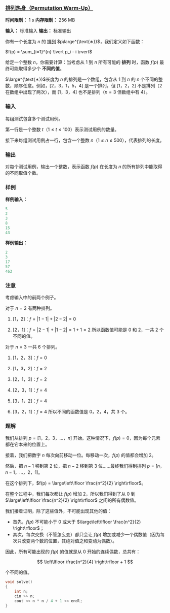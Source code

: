 ### [排列热身（Permutation Warm-Up）](https://codeforces.com/contest/2108/problem/A)

**时间限制：** 1 s
**内存限制：** 256 MB

**输入：** 标准输入
**输出：** 标准输出



你有一个长度为 $n$ 的 <u>排列</u> $p\large^{\text{∗}}$，我们定义如下函数：

$f(p) = \sum_{i=1}^{n} \lvert p_i - i \rvert$

给定一个整数 $n$，你需要计算：当考虑从 $1$ 到 $n$ 所有可能的 **排列** 时，函数 $f(p)$ 最终可能取得多少个 **不同的值**。



$\large^{\text{∗}}$长度为 $n$ 的排列是一个数组，包含从 $1$ 到 $n$ 的 $n$ 个不同的整数，顺序任意。例如，$[2$，$3$，$1$，$5$，$4]$ 是一个排列，但 $[1$，$2$，$2]$ 不是排列（$2$ 在数组中出现了两次），而 $[1$，$3$，$4]$ 也不是排列（$n=3$ 但数组中有 $4$）。







### 输入

每组测试包含多个测试用例。

第一行是一个整数 $t$（$1 \le t \le 100$）表示测试用例的数量。

接下来每组测试用例占一行，包含一个整数 $n$（$1 \le n \le 500$），代表排列的长度。





### 输出

对每个测试用例，输出一个整数，表示函数 $f(p)$ 在长度为 $n$ 的所有排列中能取得的不同取值个数。





### 样例

**样例输入：**

```cpp
5
2
3
8
15
43
```



**样例输出：**

```cpp
2
3
17
57
463
```





### 注意

考虑输入中的前两个例子。

对于 $n = 2$ 有两种排列。

1. [1，2]：$f = |1-1| + |2-2| = 0$

2. [2，1]：$f = |2-1| + |1-2| = 1 + 1 = 2$
    所以函数值可能是 $0$ 和 $2$，一共 $2$ 个不同的值。



对于 $n = 3$ 一共 $6$ 个排列。
1. [1，2，3]：$f=0$

2. [1，3，2]：$f=2$
3. [2，1，3]：$f=2$
4. [2，3，1]：$f=4$
5. [3，1，2]：$f=4$
6. [3，2，1]：$f=4$
    所以不同的函数值是 $0$，$2$，$4$，共 $3$ 个。





### 题解

我们从排列 $p = [1$，$2$，$3$，$...$，$n]$ 开始。这种情况下，$f(p) = 0$，因为每个元素都在它本来的位置上。

接着，我们把数字 $n$ 每次向前移动一位。每移动一次，$f(p)$ 的值都会增加 2。

然后，把 $n-1$ 移到第 2 位，把 $n-2$ 移到第 3 位……最终我们得到排列 $p = [n$，$n-1$，$...$，$2$，$1]$。

在这个排列下，$f(p) = \large\left\lfloor \frac{n^2}{2} \right\rfloor$。

在整个过程中，我们每次都让 $f(p)$ 增加 2，所以我们得到了从 $0$ 到 $\large\left\lfloor \frac{n^2}{2} \right\rfloor$ 之间的所有偶数值。

我们接着证明，除了这些值外，不可能出现其他的值：

* 首先，$f(p)$ 不可能小于 $0$ 或大于 $\large\left\lfloor \frac{n^2}{2} \right\rfloor$；
* 其次，每次交换（不管怎么变）都只会让 $f(p)$ 增加或减少一个偶数值（因为每次只改变两个数的位置，其绝对值之和变动为偶数）。

因此，所有可能出现的 $f(p)$ 的值就是从 $0$ 开始的连续偶数，总共有：

$$
\left\lfloor \frac{n^2}{4} \right\rfloor + 1
$$

个不同的值。



```cpp
void solve()
{
	int n;
	cin >> n;
	cout << n * n / 4 + 1 << endl;
}
```